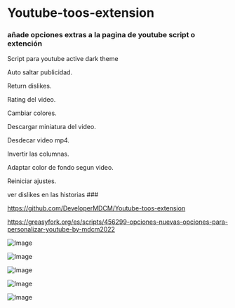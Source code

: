 # Youtube-toos-extension

### añade opciones extras a la pagina de youtube script o extención
Script para youtube active dark theme

Auto saltar publicidad.

Return dislikes.

Rating del video.

Cambiar colores.

Descargar miniatura del video.

Desdecar video mp4.

Invertir las columnas.

Adaptar color de fondo segun video.

Reiniciar ajustes.

ver dislikes en las historias ###

https://github.com/DeveloperMDCM/Youtube-toos-extension

https://greasyfork.org/es/scripts/456299-opciones-nuevas-opciones-para-personalizar-youtube-by-mdcm2022


![Image](https://github.com/DeveloperMDCM/Youtube-toos-extension/blob/master/bg1.jpg)

![Image](https://github.com/DeveloperMDCM/Youtube-toos-extension/blob/master/bg3.jpg)

![Image](https://github.com/DeveloperMDCM/Youtube-toos-extension/blob/master/gb2.jpg)


![Image](https://github.com/DeveloperMDCM/Youtube-toos-extension/blob/master/bg2.jpg)

![Image](https://github.com/DeveloperMDCM/Youtube-toos-extension/blob/master/bg5.jpg)
